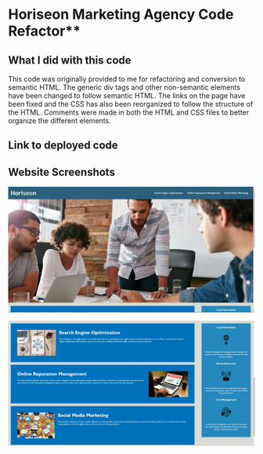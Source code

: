 # Horiseon Marketing Agency Code Refactor**

## What I did with this code

This code was originally provided to me for refactoring and conversion to semantic HTML. The generic div tags and other non-semantic elements have been changed to follow semantic HTML. The links on the page have been fixed and the CSS has also been reorganized to follow the structure of the HTML. Comments were made in both the HTML and CSS files to better organize the different elements. 

## Link to deployed code

## Website Screenshots

![Main Page](/develop\assets\images\MainPage.jpg?raw=true "Main Page")

![Second Page](/develop\assets\images\SecondPage.jpg?raw=true "Second Page")









